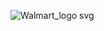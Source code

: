 ![Walmart_logo svg](https://user-images.githubusercontent.com/55994508/169401708-d5336b27-a3c9-4234-b304-7acd85fe0fd3.png)
